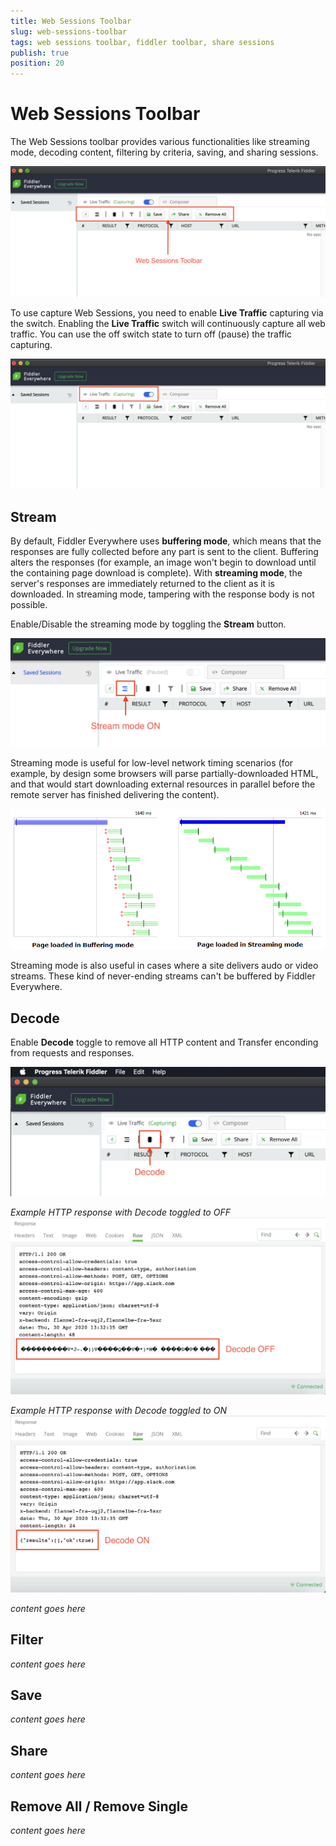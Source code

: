 ```yaml
---
title: Web Sessions Toolbar
slug: web-sessions-toolbar
tags: web sessions toolbar, fiddler toolbar, share sessions
publish: true
position: 20
---
```


# Web Sessions Toolbar

The Web Sessions toolbar provides various functionalities like streaming mode, decoding content, filtering by criteria, saving, and sharing sessions.

![Web Sessions Toolbar](../../../images/livetraffic/websessions/websessions-toolbar-all.png)

To use capture Web Sessions, you need to enable __Live Traffic__ capturing via the switch. Enabling the __Live Traffic__ switch will continuously capture all web traffic. You can use the off switch state to turn off (pause) the traffic capturing.

![Enabling Live Traffic](../../../images/livetraffic/websessions/websessions-live-traffic-capturing.png)

## Stream

By default, Fiddler Everywhere uses __buffering mode__, which means that the responses are fully collected before any part is sent to the client. Buffering alters the responses (for example, an image won't begin to download until the containing page download is complete). With __streaming mode__, the server's responses are immediately returned to the client as it is downloaded. In streaming mode, tampering with the response body is not possible.

Enable/Disable the streaming mode by toggling the __Stream__ button.

![Stream Toggle](../../../images/livetraffic/websessions/websessions-toolbar-stream-toggle.png)

Streaming mode is useful for low-level network timing scenarios (for example, by design some browsers will parse partially-downloaded HTML, and that would start downloading external resources in parallel before the remote server has finished delivering the content).

![Buffering mode vs Streaming Mode](../../../images/livetraffic/websessions/websessions-toolbar-streaming-mode.png)

 Streaming mode is also useful in cases where a site delivers audo or video streams. These kind of never-ending streams can't be buffered by Fiddler Everywhere.

## Decode

Enable __Decode__ toggle  to remove all HTTP content and Transfer enconding from requests and responses.

![Decode Toggle](../../../images/livetraffic/websessions/websessions-toolbar-decode-toggle.png)

_Example HTTP response with_ *Decode* _toggled to OFF_
![Decode OFF](../../../images/livetraffic/websessions/websessions-toolbar-decode-off.png)

_Example HTTP response with_ *Decode* _toggled to ON_
![Decode ON](../../../images/livetraffic/websessions/websessions-toolbar-decode-on.png)

_content goes here_


## Filter

_content goes here_

## Save

_content goes here_

## Share

_content goes here_

## Remove All / Remove Single

_content goes here_